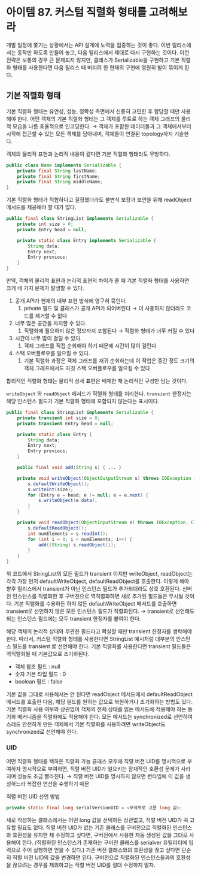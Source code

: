 # 아이템 87. 커스텀 직렬화 형태를 고려해보라

개발 일정에 쫓기는 상황에서는 API 설계에 노력을 집중하는 것이 좋다.
이번 릴리스에서는 동작만 하도록 만들어 놓고, 다음 릴리스에서 제대로 다시 구현하는 것이다.
이런 전략은 보통의 경우 큰 문제되지 않지만, 클래스가 Serializable을 구현하고 기본 직렬화 형태를 사용한다면 다음 릴리스 때 버리려 한 현재의 구현에 영원히 발이 묶이게 된다.

## 기본 직렬화 형태

기본 직렬화 형태는 유연성, 성능, 정확성 측면에서 신중히 고민한 후 합당할 때만 사용해야 한다.
어떤 객체의 기본 직렬화 형태는 그 객체를 루트로 하는 객체 그래프의 물리적 모습을 나름 효율적으로 인코딩한다.
→ 객체가 포함한 데이터들과 그 객체에서부터 시작해 접근할 수 있는 모든 객체를 담아내며, 객체들이 연결된 topology까지 기술한다.

객체의 물리적 표현과 논리적 내용이 같다면 기본 직렬화 형태라도 무방하다.

```java
public class Name implements Serializable {
	private final String lastName;
	private final String firstName;
	private final String middleName;
}
```

기본 직렬화 형태가 적합하다고 결정했더라도 불변식 보장과 보안을 위해 readObject 메서드를 제공해야 할 때가 많다.

```java
public final class StringList implements Serializable {
	private int size = 0;
	private Entry head = null;

	private static class Entry implements Serializable {
		String data;
		Entry next;
		Entry previous;
	}
}
```

만약, 객체의 물리적 표현과 논리적 표현의 차이가 클 때 기본 직렬화 형태를 사용하면 크게 네 가지 문제가 발생할 수 있다.

1. 공개 API가 현재의 내부 표현 방식에 영구히 묶인다.
   1. private 필드 및 클래스가 공개 API가 되어버린다 → 더 사용하지 않더라도 코드를 제거할 수 없다
2. 너무 많은 공간을 차지할 수 있다.
   1. 직렬화에 필요하지 않은 정보까지 포함된다 → 직렬화 형태가 너무 커질 수 있다
3. 시간이 너무 많이 걸릴 수 있다.
   1. 객체 그래프를 직접 순회해야 하기 때문에 시간이 많이 걸린다
4. 스택 오버플로우를 일으킬 수 있다.
   1. 기본 직렬화 과정은 객체 그래프를 재귀 순회하는데 이 작업은 중간 정도 크기의 객체 그래프에서도 자칫 스택 오버플로우를 일으킬 수 있다

합리적인 직렬화 형태는 물리적 상세 표현은 배제한 채 논리적인 구성만 담는 것이다.

`writeObject` 와 `readObject` 메서드가 직렬화 형태를 처리한다.
`transient` 한정자는 해당 인스턴스 필드가 기본 직렬화 형태에 포함되지 않는다는 표시이다.

```java
public final class StringList implements Serializable {
	private transient int size = 0;
	private transient Entry head = null;

	private static class Entry {
		String data;
		Entry next;
		Entry previous;
	}

	public final void add(String s) { ... }

	private void writeObject(ObjectOutputStream s) throws IOException {
		s.defaultWriteObject();
		s.writeInt(size);
		for (Entry e = head; e != null; e = e.next) {
			s.writeObject(e.data);
		}
	}

	private void readObject(ObjectInputStream s) throws IOException, ClassNotFoundException {
		s.defaultReadObject();
		int numElements = s.readInt();
		for (int i = 0; i < numElements; i++) {
			add((String) s.readObject());
		}
	}
}
```

위 코드에서 StringList의 모든 필드가 transient 이지만 writeObject, readObject는 각각 가장 먼저 defaultWriteObject, defaultReadObject를 호출한다.
이렇게 해야 향후 릴리스에서 transient가 아닌 인스턴스 필드가 추가되더라도 상호 호환된다.
신버전 인스턴스를 직렬화한 후 구버전으로 역직렬화하면 새로 추가된 필드들은 무시될 것이다.
기본 직렬화를 수용하든 하지 않든 defaultWriteObject 메서드를 호출하면 transient로 선언하지 않은 모든 인스턴스 필드가 직렬화된다.
→ transient로 선언해도 되는 인스턴스 필드에는 모두 transient 한정자를 붙여야 한다.

해당 객체의 논리적 상태와 무관한 필드라고 확실할 때만 transient 한정자를 생략해야 한다.
따라서, 커스텀 직렬화 형태를 사용한다면 StringList 예시처럼 대부분의 인스턴스 필드를 transient 로 선언해야 한다.
기본 직렬화를 사용한다면 transient 필드들은 역직렬화될 때 기본값으로 초기화된다.

- 객체 참조 필드 : null
- 숫자 기본 타입 필드 : 0
- boolean 필드 : false

기본 값을 그대로 사용해서는 안 된다면 readObject 메서드에서 defaultReadObject 메서드를 호출한 다음, 해당 필드를 원하는 값으로 복원하거나 초기화하는 방법도 있다.
기본 직렬화 사용 여부와 상관없이 객체의 전체 상태를 읽는 메서드에 적용해야 하는 동기화 메커니즘을 직렬화에도 적용해야 한다.
모든 메서드는 synchronized로 선언하여 스레드 안전하게 만든 객체에서 기본 직렬화를 사용하려면 writeObject도 synchronized로 선언해야 한다.

### UID

어떤 직렬화 형태를 택하든 직렬화 가능 클래스 모두에 직렬 버전 UID를 명시적으로 부여하자
명시적으로 부여하면, 직렬 버전 UID가 일으키는 잠재적인 호환성 문제가 사라지며 성능도 조금 빨라진다.
→ 직렬 버전 UID를 명시하지 않으면 런타임에 이 값을 생성하느라 복잡한 연산을 수행하기 때문

직렬 버전 UID 선언 방법

```java
private static final long serialVersionUID = <무작위로 고른 long 값>;
```

새로 작성하는 클래스에서는 어떤 long 값을 선택하든 상관없고, 직렬 버전 UID가 꼭 고유할 필요도 없다.
직렬 버전 UID가 없는 기존 클래스를 구버전으로 직렬화된 인스턴스와 호환성을 유지한 채 수정하고 싶다면, 구버전에서 사용한 자동 생성된 값을 그대로 사용해야 한다.
(직렬화된 인스턴스가 존재하는 구버전 클래스를 serialver 유틸리티에 입력으로 주어 실행하면 얻을 수 있다.)
기존 버전 클래스와의 호환성을 끊고 싶다면 단순히 직렬 버전 UID의 값을 변경하면 된다.
구버전으로 직렬화된 인스턴스들과의 호환성을 끊으려는 경우를 제외하고는 직렬 버전 UID를 절대 수정하지 말자.
